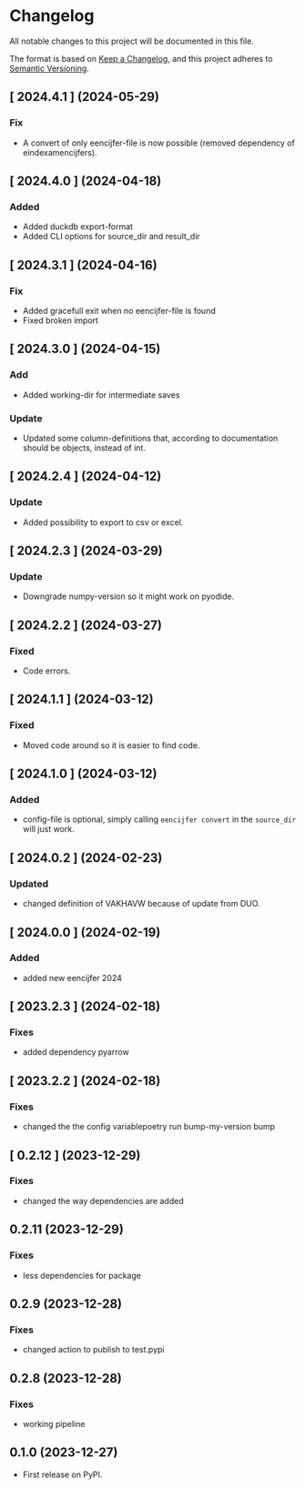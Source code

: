 # Changelog

All notable changes to this project will be documented in this file.

The format is based on [Keep a Changelog](https://keepachangelog.com/en/1.0.0/),
and this project adheres to [Semantic Versioning](https://semver.org/spec/v2.0.0.html).


## [ 2024.4.1 ] (2024-05-29)

### Fix
 - A convert of only eencijfer-file is now possible (removed dependency of eindexamencijfers).

## [ 2024.4.0 ] (2024-04-18)

### Added
 - Added duckdb export-format
 - Added CLI options for source_dir and result_dir


## [ 2024.3.1 ] (2024-04-16)

### Fix
 - Added gracefull exit when no eencijfer-file is found
 - Fixed broken import

## [ 2024.3.0 ] (2024-04-15)

### Add
 - Added working-dir for intermediate saves

### Update
 - Updated some column-definitions that, according to documentation should be objects, instead of int.


## [ 2024.2.4 ] (2024-04-12)

### Update

 - Added possibility to export to csv or excel.


## [ 2024.2.3 ] (2024-03-29)

### Update

 - Downgrade numpy-version so it might work on pyodide.


## [ 2024.2.2 ] (2024-03-27)

### Fixed

 - Code errors.


## [ 2024.1.1 ] (2024-03-12)

### Fixed

 - Moved code around so it is easier to find code.


## [ 2024.1.0 ] (2024-03-12)

### Added

 - config-file is optional, simply calling `eencijfer convert` in the `source_dir` will just work.


## [ 2024.0.2 ] (2024-02-23)

### Updated

 - changed definition of VAKHAVW because of update from DUO.


## [ 2024.0.0 ] (2024-02-19)

### Added

 - added new eencijfer 2024


## [ 2023.2.3 ] (2024-02-18)

### Fixes

 - added dependency pyarrow

## [ 2023.2.2 ] (2024-02-18)

### Fixes

 - changed the the config variablepoetry run bump-my-version bump


## [ 0.2.12 ] (2023-12-29)

### Fixes

 - changed the way dependencies are added

## 0.2.11 (2023-12-29)

### Fixes

 - less dependencies for package

## 0.2.9 (2023-12-28)

### Fixes
 - changed action to publish to test.pypi

## 0.2.8 (2023-12-28)

### Fixes
 - working pipeline

## 0.1.0 (2023-12-27)

 - First release on PyPI.
